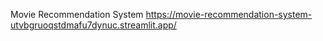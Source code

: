 Movie Recommendation System
https://movie-recommendation-system-utvbgruoqstdmafu7dynuc.streamlit.app/
